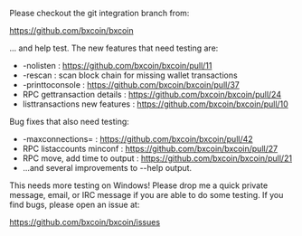 Please checkout the git integration branch from:

https://github.com/bxcoin/bxcoin

... and help test.  The new features that need testing are:

* -nolisten : https://github.com/bxcoin/bxcoin/pull/11
* -rescan : scan block chain for missing wallet transactions
* -printtoconsole : https://github.com/bxcoin/bxcoin/pull/37
* RPC gettransaction details : https://github.com/bxcoin/bxcoin/pull/24
* listtransactions new features : https://github.com/bxcoin/bxcoin/pull/10

Bug fixes that also need testing:

* -maxconnections= : https://github.com/bxcoin/bxcoin/pull/42
* RPC listaccounts minconf : https://github.com/bxcoin/bxcoin/pull/27
* RPC move, add time to output : https://github.com/bxcoin/bxcoin/pull/21
* ...and several improvements to --help output.

This needs more testing on Windows!  Please drop me a quick private message, email, or IRC message if you are able to do some testing.  If you find bugs, please open an issue at:

https://github.com/bxcoin/bxcoin/issues
